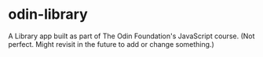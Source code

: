 # odin-library

A Library app built as part of The Odin Foundation's JavaScript course.
(Not perfect. Might revisit in the future to add or change something.)